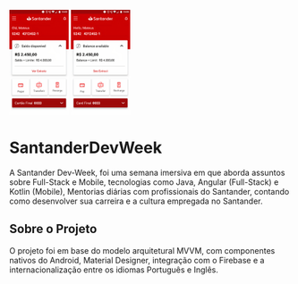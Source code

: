  <p align="left">
        <img 
            src="https://github.com/mateusdemp/SantanderDevWeek/blob/master/layout-pt-br.jpg" width="21%"
            title="Layout do projeto em português" />
         <img
            src="https://github.com/mateusdemp/SantanderDevWeek/blob/master/layout-en-us.jpg" width="21%"
            title="Layout do projeto em inglês" />
<p/>


# SantanderDevWeek

A Santander Dev-Week, foi uma semana imersiva em que aborda assuntos sobre Full-Stack e Mobile, tecnologias como Java, Angular (Full-Stack) e Kotlin (Mobile),
Mentorias diárias com profissionais do Santander, contando como desenvolver sua carreira e a cultura empregada no Santander. 

## Sobre o Projeto

O projeto foi em base do modelo arquitetural MVVM, com componentes nativos do Android, Material Designer, integração com o Firebase e a internacionalização entre os idiomas
Português e Inglês.
